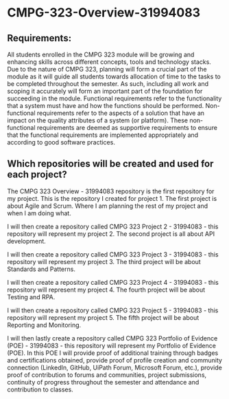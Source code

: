 # CMPG-323-Overview-31994083

## Requirements:
All students enrolled in the CMPG 323 module will be growing and enhancing skills across different concepts, tools and technology stacks. Due to the nature of CMPG 323, planning will form a crucial part of the module as it will guide all students towards allocation of time to the tasks to be completed throughout the semester. As such, including all work and scoping it accurately will form an important part of the foundation for succeeding in the module. Functional requirements refer to the functionality that a system must have and how the functions should be performed. Non-functional requirements refer to the aspects of a solution that have an impact on the quality attributes of a system (or platform). These non-functional requirements are deemed as supportive requirements to ensure that the functional requirements are implemented appropriately and according to good software practices.

## Which repositories will be created and used for each project?
The CMPG 323 Overview - 31994083 repository is the first repository for my project. This is the repository I created for project 1. 
The first project is about Agile and Scrum. Where I am planning the rest of my project and when I am doing what.

I will then create a repository called CMPG 323 Project 2 - 31994083 - this repository will represent my project 2. 
The second project is all about API development.

I will then create a repository called CMPG 323 Project 3 - 31994083 - this repository will represent my project 3. 
The third project will be about Standards and Patterns.

I will then create a repository called CMPG 323 Project 4 - 31994083 - this repository will represent my project 4. 
The fourth project will be about Testing and RPA.

I will then create a repository called CMPG 323 Project 5 - 31994083 - this repository will represent my project 5. 
The fifth project will be about Reporting and Monitoring.

I will then lastly create a repository called CMPG 323 Portfolio of Evidence (POE) - 31994083 - this repository will represent my Portfolio of Evidence (POE). 
In this POE I will provide proof of additional training through badges and certifications obtained, 
provide proof of profile creation and community connection (LinkedIn, GitHub, UiPath Forum, Microsoft Forum, etc.), 
provide proof of contribution to forums and communities, 
project submissions, 
continuity of progress throughout the semester and 
attendance and contribution to classes.

